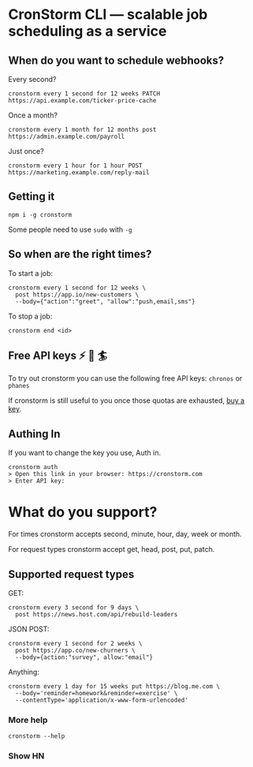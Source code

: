# CronStorm CLI &mdash; scalable job scheduling as a service

## When do you want to schedule webhooks?

Every second? 

```shell
cronstorm every 1 second for 12 weeks PATCH https://api.example.com/ticker-price-cache
```

Once a month?

```shell
cronstorm every 1 month for 12 months post https://admin.example.com/payroll
```

Just once? 

```shell
cronstorm every 1 hour for 1 hour POST https://marketing.example.com/reply-mail
```

## Getting it

```shell
npm i -g cronstorm 
```

Some people need to use `sudo` with `-g`

## So when are the right times?

To start a job:

```shell
cronstorm every 1 second for 12 weeks \ 
  post https://app.io/new-customers \
  --body={"action":"greet", "allow":"push,email,sms"}
```

To stop a job:

```shell
cronstorm end <id>
```

## Free API keys :zap: :key: :surfer:

To try out cronstorm you can use the following free API keys: `chronos` or `phanes`

If cronstorm is still useful to you once those quotas are exhausted, [buy a key](https://api.pocketwatch.xyz).

## Authing In

If you want to change the key you use, Auth in.

```shell
cronstorm auth
> Open this link in your browser: https://cronstorm.com
> Enter API key: 
```

# What do you support?

For times cronstorm accepts second, minute, hour, day, week or month. 

For request types cronstorm accept get, head, post, put, patch.

## Supported request types

GET:

```shell
cronstorm every 3 second for 9 days \
  post https://news.host.com/api/rebuild-leaders
```

JSON POST:

```shell
cronstorm every 1 second for 2 weeks \
  post https://app.co/new-churners \
  --body={action:"survey", allow:"email"}
```

Anything:

```shell
cronstorm every 1 day for 15 weeks put https://blog.me.com \ 
  --body='reminder=homework&reminder=exercise' \ 
  --contentType='application/x-www-form-urlencoded'
```

### More help

```
cronstorm --help
```

### Show HN


